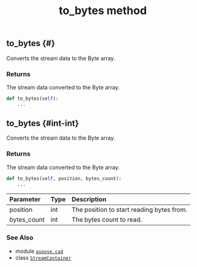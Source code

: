 ﻿---
title: to_bytes method
second_title: Aspose.CAD for Python via .NET API References
description: 
type: docs
weight: 80
url: /python-net/aspose.cad/streamcontainer/to_bytes/
is_root: false
---

## to_bytes {#}

Converts the stream data to the Byte array.


### Returns 


The stream data converted to the Byte array.


```python
def to_bytes(self):
    ...
```




## to_bytes {#int-int}

Converts the stream data to the Byte array.


### Returns 


The stream data converted to the Byte array.


```python
def to_bytes(self, position, bytes_count):
    ...
```


| Parameter | Type | Description |
| :- | :- | :- |
| position | int | The position to start reading bytes from. |
| bytes_count | int | The bytes count to read. |



### See Also
* module [`aspose.cad`](../../)
* class [`StreamContainer`](/cad/python-net/aspose.cad/streamcontainer)
